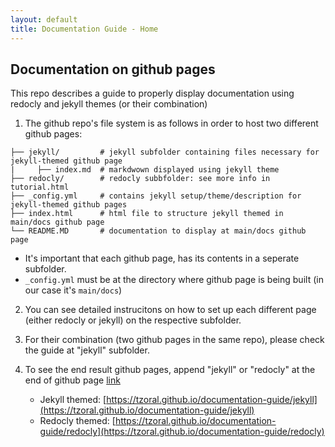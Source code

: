 ```yaml
---
layout: default
title: Documentation Guide - Home
---
```


## Documentation on github pages

This repo describes a guide to properly display documentation using redocly and jekyll themes (or their combination)

1. The github repo's file system is as follows in order to host two different github pages:
```main/docs
├── jekyll/         # jekyll subfolder containing files necessary for jekyll-themed github page
|     ├── index.md  # markdwown displayed using jekyll theme
├── redocly/        # redocly subbfolder: see more info in tutorial.html
├── _config.yml     # contains jekyll setup/theme/description for jekyll-themed github pages
├── index.html      # html file to structure jekyll themed in main/docs github page   
└── README.MD       # documentation to display at main/docs github page
```
- It's important that each github page, has its contents in a seperate subfolder. 
- `_config.yml` must be at the directory where github page is being built (in our case it's `main/docs`) 

2. You can see detailed instrucitons on how to set up each different page (either redocly or jekyll) on the respective subfolder.

3. For their combination (two github pages in the same repo), please check the guide at "jekyll" subfolder.

4. To see the end result github pages, append "jekyll" or "redocly" at the end of github page [link](tzoral.github.io/documentation-guide/) 
    - Jekyll themed:  [https://tzoral.github.io/documentation-guide/jekyll](https://tzoral.github.io/documentation-guide/jekyll)
    - Redocly themed: [https://tzoral.github.io/documentation-guide/redocly](https://tzoral.github.io/documentation-guide/redocly)
